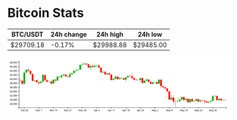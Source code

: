 # Bitcoin Stats

BTC/USDT|24h change|24h high|24h low|
|---|---|---|---|
|$29709.18|-0.17%|$29988.88|$29485.00|

<img src="./chart.svg">
